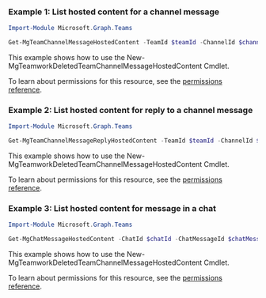 ### Example 1: List hosted content for a channel message

```powershellImport-Module Microsoft.Graph.Teams

Get-MgTeamChannelMessageHostedContent -TeamId $teamId -ChannelId $channelId -ChatMessageId $chatMessageId
```
This example shows how to use the New-MgTeamworkDeletedTeamChannelMessageHostedContent Cmdlet.
To learn about permissions for this resource, see the [permissions reference](/graph/permissions-reference).

### Example 2: List hosted content for reply to a channel message

```powershellImport-Module Microsoft.Graph.Teams

Get-MgTeamChannelMessageReplyHostedContent -TeamId $teamId -ChannelId $channelId -ChatMessageId $chatMessageId -ChatMessageId1 $chatMessageId1
```
This example shows how to use the New-MgTeamworkDeletedTeamChannelMessageHostedContent Cmdlet.
To learn about permissions for this resource, see the [permissions reference](/graph/permissions-reference).

### Example 3: List hosted content for message in a chat

```powershellImport-Module Microsoft.Graph.Teams

Get-MgChatMessageHostedContent -ChatId $chatId -ChatMessageId $chatMessageId
```
This example shows how to use the New-MgTeamworkDeletedTeamChannelMessageHostedContent Cmdlet.
To learn about permissions for this resource, see the [permissions reference](/graph/permissions-reference).

